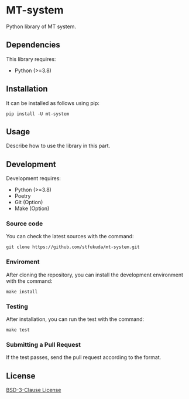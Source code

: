 # MT-system

Python library of MT system.

## Dependencies

This library requires:

- Python (>=3.8)

## Installation

It can be installed as follows using pip:

```shell
pip install -U mt-system
```

## Usage

Describe how to use the library in this part.

## Development

Development requires:

- Python (>=3.8)
- Poetry
- Git (Option)
- Make (Option)

### Source code

You can check the latest sources with the command:

```shell
git clone https://github.com/stfukuda/mt-system.git
```

### Enviroment

After cloning the repository, you can install the development environment with the command:

```shell
make install
```

### Testing

After installation, you can run the test with the command:

```shell
make test
```

### Submitting a Pull Request

If the test passes, send the pull request according to the format.

## License

[BSD-3-Clause License](LICENSE)
